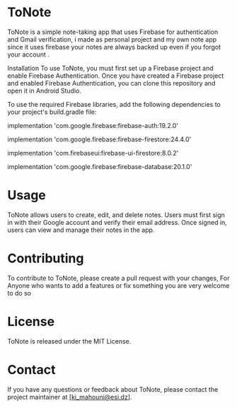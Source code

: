 # ToNote
ToNote is a simple note-taking app that uses Firebase for authentication and Gmail verification, i made as personal project and my own note app since it uses firebase your notes are always backed up even if you forgot your account . 

Installation
To use ToNote, you must first set up a Firebase project and enable Firebase Authentication. Once you have created a Firebase project and enabled Firebase Authentication, you can clone this repository and open it in Android Studio.

To use the required Firebase libraries, add the following dependencies to your project's build.gradle file:


implementation 'com.google.firebase:firebase-auth:19.2.0'  

implementation 'com.google.firebase:firebase-firestore:24.4.0'

implementation 'com.firebaseui:firebase-ui-firestore:8.0.2'

implementation 'com.google.firebase:firebase-database:20.1.0'

# Usage
ToNote allows users to create, edit, and delete notes. Users must first sign in with their Google account and verify their email address. Once signed in, users can view and manage their notes in the app.

# Contributing
To contribute to ToNote, please create a pull request with your changes, For Anyone who wants to add a features or fix something you are very welcome to do so

# License
ToNote is released under the MIT License.

# Contact
If you have any questions or feedback about ToNote, please contact the project maintainer at [ki_mahouni@esi.dz]. 
